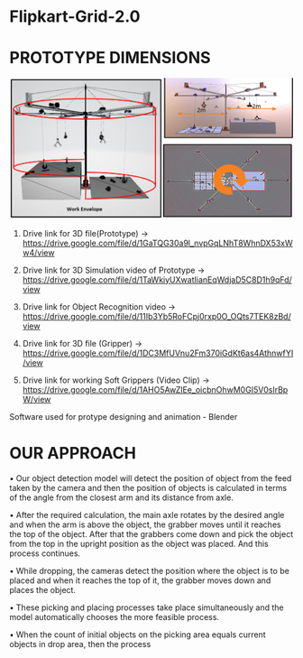 # Flipkart-Grid-2.0
# PROTOTYPE DIMENSIONS
![](fgridprototype.PNG)

1. Drive link for 3D file(Prototype)
-> https://drive.google.com/file/d/1GaTQG30a9l_nvpGqLNhT8WhnDX53xWw4/view

2. Drive link for 3D Simulation video of Prototype 
-> https://drive.google.com/file/d/1TaWkiyUXwatIianEqWdjaD5C8D1h9qFd/view

3. Drive link for Object Recognition video
-> https://drive.google.com/file/d/11Ib3Yb5RoFCpj0rxp0O_OQts7TEK8zBd/view

4. Drive link for 3D file (Gripper) 
-> https://drive.google.com/file/d/1DC3MfUVnu2Fm370iGdKt6as4AthnwfYI/view

5. Drive link for working Soft Grippers (Video Clip) 
-> https://drive.google.com/file/d/1AHO5AwZlEe_oicbnOhwM0GI5V0sIrBpW/view

Software used for protype designing and animation - Blender

# OUR APPROACH
• Our object detection model will detect the position of object from the feed taken by the camera and then the
position of objects is calculated in terms of the angle from the closest arm and its distance from axle.

• After the required calculation, the main axle rotates by the desired angle and when the arm is above the
object, the grabber moves until it reaches the top of the object. After that the grabbers come down and pick
the object from the top in the upright position as the object was placed. And this process continues.

• While dropping, the cameras detect the position where the object is to be placed and when it reaches the top
of it, the grabber moves down and places the object.

• These picking and placing processes take place simultaneously and the model automatically chooses the
more feasible process.

• When the count of initial objects on the picking area equals current objects in drop area, then the process
